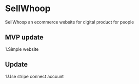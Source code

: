 # SellWhoop
SellWhoop an ecommerce website for digital product for people

## MVP update

1.Simple website 

## Update 
1.Use stripe connect account 
